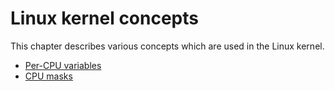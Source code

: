 # Linux kernel concepts

This chapter describes various concepts which are used in the Linux kernel.

* [Per-CPU variables](http://0xax.gitbooks.io/linux-insides/content/Concepts/per-cpu.html)
* [CPU masks](http://0xax.gitbooks.io/linux-insides/content/Concepts/cpumask.html)
